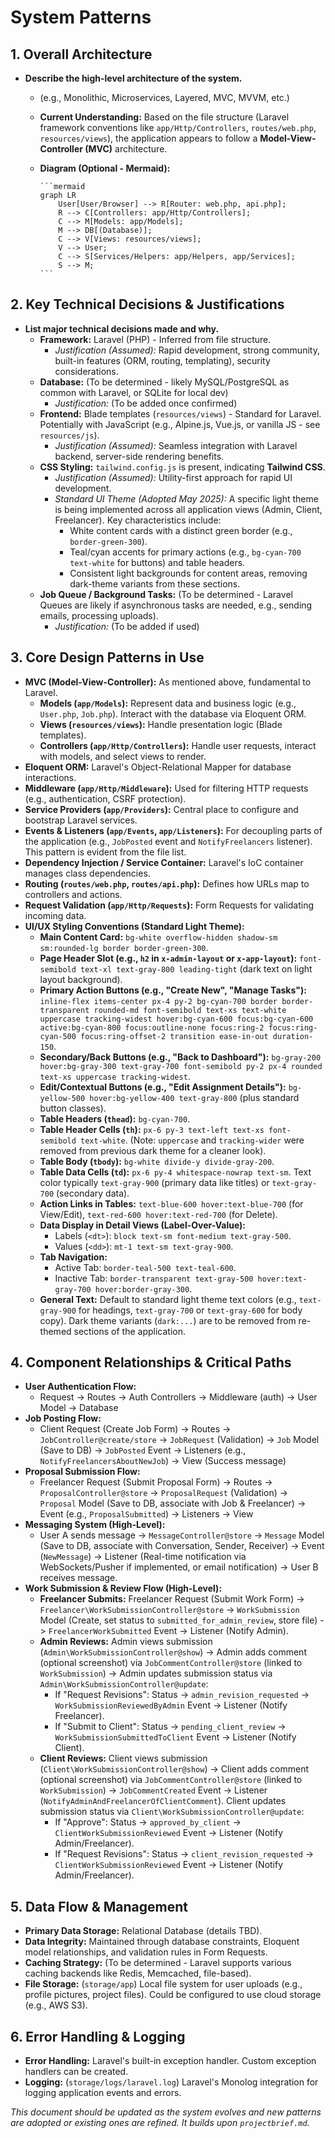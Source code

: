 # System Patterns

## 1. Overall Architecture

* **Describe the high-level architecture of the system.**
  * (e.g., Monolithic, Microservices, Layered, MVC, MVVM, etc.)
  * **Current Understanding:** Based on the file structure (Laravel framework conventions like `app/Http/Controllers`, `routes/web.php`, `resources/views`), the application appears to follow a **Model-View-Controller (MVC)** architecture.
  * **Diagram (Optional - Mermaid):**

        ```mermaid
        graph LR
            User[User/Browser] --> R[Router: web.php, api.php];
            R --> C[Controllers: app/Http/Controllers];
            C --> M[Models: app/Models];
            M --> DB[(Database)];
            C --> V[Views: resources/views];
            V --> User;
            C --> S[Services/Helpers: app/Helpers, app/Services];
            S --> M;
        ```

## 2. Key Technical Decisions & Justifications

* **List major technical decisions made and why.**
  * **Framework:** Laravel (PHP) - Inferred from file structure.
    * *Justification (Assumed):* Rapid development, strong community, built-in features (ORM, routing, templating), security considerations.
  * **Database:** (To be determined - likely MySQL/PostgreSQL as common with Laravel, or SQLite for local dev)
    * *Justification:* (To be added once confirmed)
  * **Frontend:** Blade templates (`resources/views`) - Standard for Laravel. Potentially with JavaScript (e.g., Alpine.js, Vue.js, or vanilla JS - see `resources/js`).
    * *Justification (Assumed):* Seamless integration with Laravel backend, server-side rendering benefits.
  * **CSS Styling:** `tailwind.config.js` is present, indicating **Tailwind CSS**.
    * *Justification (Assumed):* Utility-first approach for rapid UI development.
    * *Standard UI Theme (Adopted May 2025):* A specific light theme is being implemented across all application views (Admin, Client, Freelancer). Key characteristics include:
      * White content cards with a distinct green border (e.g., `border-green-300`).
      * Teal/cyan accents for primary actions (e.g., `bg-cyan-700 text-white` for buttons) and table headers.
      * Consistent light backgrounds for content areas, removing dark-theme variants from these sections.
  * **Job Queue / Background Tasks:** (To be determined - Laravel Queues are likely if asynchronous tasks are needed, e.g., sending emails, processing uploads).
    * *Justification:* (To be added if used)

## 3. Core Design Patterns in Use

* **MVC (Model-View-Controller):** As mentioned above, fundamental to Laravel.
  * **Models (`app/Models`):** Represent data and business logic (e.g., `User.php`, `Job.php`). Interact with the database via Eloquent ORM.
  * **Views (`resources/views`):** Handle presentation logic (Blade templates).
  * **Controllers (`app/Http/Controllers`):** Handle user requests, interact with models, and select views to render.
* **Eloquent ORM:** Laravel's Object-Relational Mapper for database interactions.
* **Middleware (`app/Http/Middleware`):** Used for filtering HTTP requests (e.g., authentication, CSRF protection).
* **Service Providers (`app/Providers`):** Central place to configure and bootstrap Laravel services.
* **Events & Listeners (`app/Events`, `app/Listeners`):** For decoupling parts of the application (e.g., `JobPosted` event and `NotifyFreelancers` listener). This pattern is evident from the file list.
* **Dependency Injection / Service Container:** Laravel's IoC container manages class dependencies.
* **Routing (`routes/web.php`, `routes/api.php`):** Defines how URLs map to controllers and actions.
* **Request Validation (`app/Http/Requests`):** Form Requests for validating incoming data.
* **UI/UX Styling Conventions (Standard Light Theme):**
  * **Main Content Card:** `bg-white overflow-hidden shadow-sm sm:rounded-lg border border-green-300`.
  * **Page Header Slot (e.g., `h2` in `x-admin-layout` or `x-app-layout`):** `font-semibold text-xl text-gray-800 leading-tight` (dark text on light layout background).
  * **Primary Action Buttons (e.g., "Create New", "Manage Tasks"):** `inline-flex items-center px-4 py-2 bg-cyan-700 border border-transparent rounded-md font-semibold text-xs text-white uppercase tracking-widest hover:bg-cyan-600 focus:bg-cyan-600 active:bg-cyan-800 focus:outline-none focus:ring-2 focus:ring-cyan-500 focus:ring-offset-2 transition ease-in-out duration-150`.
  * **Secondary/Back Buttons (e.g., "Back to Dashboard"):** `bg-gray-200 hover:bg-gray-300 text-gray-700 font-semibold py-2 px-4 rounded text-xs uppercase tracking-widest`.
  * **Edit/Contextual Buttons (e.g., "Edit Assignment Details"):** `bg-yellow-500 hover:bg-yellow-400 text-gray-800` (plus standard button classes).
  * **Table Headers (`thead`):** `bg-cyan-700`.
  * **Table Header Cells (`th`):** `px-6 py-3 text-left text-xs font-semibold text-white`. (Note: `uppercase` and `tracking-wider` were removed from previous dark theme for a cleaner look).
  * **Table Body (`tbody`):** `bg-white divide-y divide-gray-200`.
  * **Table Data Cells (`td`):** `px-6 py-4 whitespace-nowrap text-sm`. Text color typically `text-gray-900` (primary data like titles) or `text-gray-700` (secondary data).
  * **Action Links in Tables:** `text-blue-600 hover:text-blue-700` (for View/Edit), `text-red-600 hover:text-red-700` (for Delete).
  * **Data Display in Detail Views (Label-Over-Value):**
    * Labels (`<dt>`): `block text-sm font-medium text-gray-500`.
    * Values (`<dd>`): `mt-1 text-sm text-gray-900`.
  * **Tab Navigation:**
    * Active Tab: `border-teal-500 text-teal-600`.
    * Inactive Tab: `border-transparent text-gray-500 hover:text-gray-700 hover:border-gray-300`.
  * **General Text:** Default to standard light theme text colors (e.g., `text-gray-900` for headings, `text-gray-700` or `text-gray-600` for body copy). Dark theme variants (`dark:...`) are to be removed from re-themed sections of the application.

## 4. Component Relationships & Critical Paths

* **User Authentication Flow:**
  * Request -> Routes -> Auth Controllers -> Middleware (auth) -> User Model -> Database
* **Job Posting Flow:**
  * Client Request (Create Job Form) -> Routes -> `JobController@create/store` -> `JobRequest` (Validation) -> `Job` Model (Save to DB) -> `JobPosted` Event -> Listeners (e.g., `NotifyFreelancersAboutNewJob`) -> View (Success message)
* **Proposal Submission Flow:**
  * Freelancer Request (Submit Proposal Form) -> Routes -> `ProposalController@store` -> `ProposalRequest` (Validation) -> `Proposal` Model (Save to DB, associate with Job & Freelancer) -> Event (e.g., `ProposalSubmitted`) -> Listeners -> View
* **Messaging System (High-Level):**
  * User A sends message -> `MessageController@store` -> `Message` Model (Save to DB, associate with Conversation, Sender, Receiver) -> Event (`NewMessage`) -> Listener (Real-time notification via WebSockets/Pusher if implemented, or email notification) -> User B receives message.
* **Work Submission & Review Flow (High-Level):**
  * **Freelancer Submits:** Freelancer Request (Submit Work Form) -> `Freelancer\WorkSubmissionController@store` -> `WorkSubmission` Model (Create, set status to `submitted_for_admin_review`, store file) -> `FreelancerWorkSubmitted` Event -> Listener (Notify Admin).
  * **Admin Reviews:** Admin views submission (`Admin\WorkSubmissionController@show`) -> Admin adds comment (optional screenshot) via `JobCommentController@store` (linked to `WorkSubmission`) -> Admin updates submission status via `Admin\WorkSubmissionController@update`:
    * If "Request Revisions": Status -> `admin_revision_requested` -> `WorkSubmissionReviewedByAdmin` Event -> Listener (Notify Freelancer).
    * If "Submit to Client": Status -> `pending_client_review` -> `WorkSubmissionSubmittedToClient` Event -> Listener (Notify Client).
  * **Client Reviews:** Client views submission (`Client\WorkSubmissionController@show`) -> Client adds comment (optional screenshot) via `JobCommentController@store` (linked to `WorkSubmission`) -> `JobCommentCreated` Event -> Listener (`NotifyAdminAndFreelancerOfClientComment`). Client updates submission status via `Client\WorkSubmissionController@update`:
    * If "Approve": Status -> `approved_by_client` -> `ClientWorkSubmissionReviewed` Event -> Listener (Notify Admin/Freelancer).
    * If "Request Revisions": Status -> `client_revision_requested` -> `ClientWorkSubmissionReviewed` Event -> Listener (Notify Admin/Freelancer).

## 5. Data Flow & Management

* **Primary Data Storage:** Relational Database (details TBD).
* **Data Integrity:** Maintained through database constraints, Eloquent model relationships, and validation rules in Form Requests.
* **Caching Strategy:** (To be determined - Laravel supports various caching backends like Redis, Memcached, file-based).
* **File Storage:** (`storage/app`) Local file system for user uploads (e.g., profile pictures, project files). Could be configured to use cloud storage (e.g., AWS S3).

## 6. Error Handling & Logging

* **Error Handling:** Laravel's built-in exception handler. Custom exception handlers can be created.
* **Logging:** (`storage/logs/laravel.log`) Laravel's Monolog integration for logging application events and errors.

*This document should be updated as the system evolves and new patterns are adopted or existing ones are refined. It builds upon `projectbrief.md`.*
